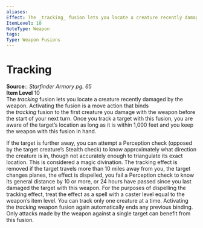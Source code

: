 ```yaml
---
aliases: 
Effect: The _tracking_ fusion lets you locate a creature recently damaged by the weapon. Activating the fusion is a move action that binds the _tracking_ fusion to the first creature you damage with the weapon before the start of your next turn. Once you track a target with this fusion, you are aware of the target’s location as long as it is within 1,000 feet and you keep the weapon with this fusion in hand. If the target is further away, you can attempt a Perception check (opposed by the target creature’s Stealth check) to know approximately what direction the creature is in, though not accurately enough to triangulate its exact location. This is considered a magic divination. The tracking effect is removed if the target travels more than 10 miles away from you, the target changes planes, the effect is dispelled, you fail a Perception check to know its general distance by 10 or more, or 24 hours have passed since you last damaged the target with this weapon. For the purposes of dispelling the tracking effect, treat the effect as a spell with a caster level equal to the weapon’s item level. You can track only one creature at a time. Activating the _tracking_ weapon fusion again automatically ends any previous binding. Only attacks made by the weapon against a single target can benefit from this fusion.
ItemLevel: 10
NoteType: Weapon
tags: 
Type: Weapon Fusions
---
```


# Tracking

**Source**:: _Starfinder Armory pg. 65_  
**Item Level** 10  
The _tracking_ fusion lets you locate a creature recently damaged by the weapon. Activating the fusion is a move action that binds the _tracking_ fusion to the first creature you damage with the weapon before the start of your next turn. Once you track a target with this fusion, you are aware of the target’s location as long as it is within 1,000 feet and you keep the weapon with this fusion in hand.  
  
If the target is further away, you can attempt a Perception check (opposed by the target creature’s Stealth check) to know approximately what direction the creature is in, though not accurately enough to triangulate its exact location. This is considered a magic divination. The tracking effect is removed if the target travels more than 10 miles away from you, the target changes planes, the effect is dispelled, you fail a Perception check to know its general distance by 10 or more, or 24 hours have passed since you last damaged the target with this weapon. For the purposes of dispelling the tracking effect, treat the effect as a spell with a caster level equal to the weapon’s item level. You can track only one creature at a time. Activating the _tracking_ weapon fusion again automatically ends any previous binding. Only attacks made by the weapon against a single target can benefit from this fusion.
